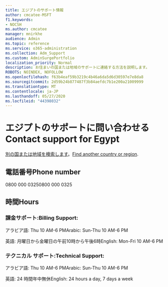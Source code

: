```yaml
---
title: エジプトのサポート情報
author: cmcatee-MSFT
f1.keywords:
- NOCSH
ms.author: cmcatee
manager: mnirkhe
audience: Admin
ms.topic: reference
ms.service: o365-administration
ms.collection: Adm_Support
ms.custom: AdminSurgePortfolio
localization_priority: Normal
description: お住まいの国または地域のサポートに連絡する方法を説明します。
ROBOTS: NOINDEX, NOFOLLOW
ms.openlocfilehash: f63b4eaf59b3219c4b46a6da5d6d30597e7e8da8
ms.sourcegitcommit: 2d59b24b877487f3b84aefdc7b1e200a21009999
ms.translationtype: MT
ms.contentlocale: ja-JP
ms.lasthandoff: 05/27/2020
ms.locfileid: "44398032"
---
```

# <a name="contact-support-for-egypt"></a><span data-ttu-id="a9033-103">エジプトのサポートに問い合わせる</span><span class="sxs-lookup"><span data-stu-id="a9033-103">Contact support for Egypt</span></span>

<span data-ttu-id="a9033-104">[別の国または地域を検索します](../contact-support-for-business-products.md)。</span><span class="sxs-lookup"><span data-stu-id="a9033-104">[Find another country or region](../contact-support-for-business-products.md).</span></span>

## <a name="phone-number"></a><span data-ttu-id="a9033-105">電話番号</span><span class="sxs-lookup"><span data-stu-id="a9033-105">Phone number</span></span>
<span data-ttu-id="a9033-106">0800 000 0325</span><span class="sxs-lookup"><span data-stu-id="a9033-106">0800 000 0325</span></span>

## <a name="hours"></a><span data-ttu-id="a9033-107">時間</span><span class="sxs-lookup"><span data-stu-id="a9033-107">Hours</span></span>
### <a name="billing-support"></a><span data-ttu-id="a9033-108">課金サポート:</span><span class="sxs-lookup"><span data-stu-id="a9033-108">Billing Support:</span></span>

<span data-ttu-id="a9033-109">アラビア語: Thu 10 AM-6 PM</span><span class="sxs-lookup"><span data-stu-id="a9033-109">Arabic: Sun-Thu 10 AM-6 PM</span></span>

<span data-ttu-id="a9033-110">英語: 月曜日から金曜日の午前10時から午後6時</span><span class="sxs-lookup"><span data-stu-id="a9033-110">English: Mon-Fri 10 AM-6 PM</span></span>

### <a name="technical-support"></a><span data-ttu-id="a9033-111">テクニカル サポート:</span><span class="sxs-lookup"><span data-stu-id="a9033-111">Technical Support:</span></span>

<span data-ttu-id="a9033-112">アラビア語: Thu 10 AM-6 PM</span><span class="sxs-lookup"><span data-stu-id="a9033-112">Arabic: Sun-Thu 10 AM-6 PM</span></span>

<span data-ttu-id="a9033-113">英語: 24 時間年中無休</span><span class="sxs-lookup"><span data-stu-id="a9033-113">English: 24 hours a day, 7 days a week</span></span>
